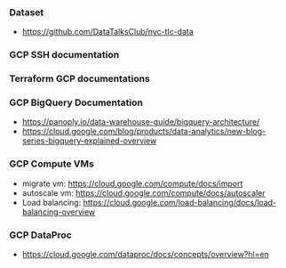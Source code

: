 
### Dataset
 - https://github.com/DataTalksClub/nyc-tlc-data

### GCP SSH documentation

### Terraform GCP documentations

### GCP BigQuery Documentation
- https://panoply.io/data-warehouse-guide/bigquery-architecture/
- https://cloud.google.com/blog/products/data-analytics/new-blog-series-bigquery-explained-overview


### GCP Compute VMs

- migrate vm: https://cloud.google.com/compute/docs/import
- autoscale vm: https://cloud.google.com/compute/docs/autoscaler
- Load balancing: https://cloud.google.com/load-balancing/docs/load-balancing-overview


### GCP DataProc
- https://cloud.google.com/dataproc/docs/concepts/overview?hl=en
